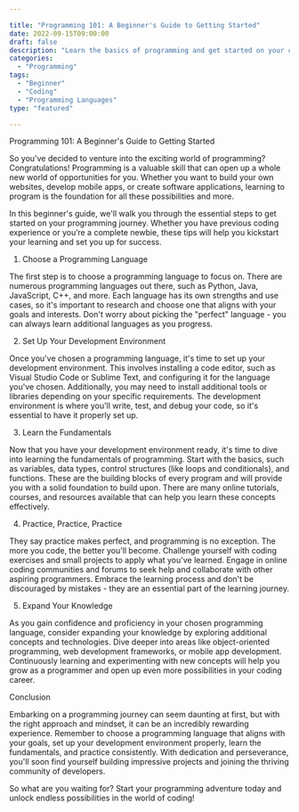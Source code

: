 ```yaml
---

title: "Programming 101: A Beginner's Guide to Getting Started"
date: 2022-09-15T09:00:00
draft: false
description: "Learn the basics of programming and get started on your coding journey."
categories:
  - "Programming"
tags:
  - "Beginner"
  - "Coding"
  - "Programming Languages"
type: "featured"

---
```


Programming 101: A Beginner's Guide to Getting Started

So you've decided to venture into the exciting world of programming? Congratulations! Programming is a valuable skill that can open up a whole new world of opportunities for you. Whether you want to build your own websites, develop mobile apps, or create software applications, learning to program is the foundation for all these possibilities and more.

In this beginner's guide, we'll walk you through the essential steps to get started on your programming journey. Whether you have previous coding experience or you’re a complete newbie, these tips will help you kickstart your learning and set you up for success.

1. Choose a Programming Language

The first step is to choose a programming language to focus on. There are numerous programming languages out there, such as Python, Java, JavaScript, C++, and more. Each language has its own strengths and use cases, so it's important to research and choose one that aligns with your goals and interests. Don't worry about picking the "perfect" language - you can always learn additional languages as you progress.

2. Set Up Your Development Environment

Once you've chosen a programming language, it's time to set up your development environment. This involves installing a code editor, such as Visual Studio Code or Sublime Text, and configuring it for the language you've chosen. Additionally, you may need to install additional tools or libraries depending on your specific requirements. The development environment is where you'll write, test, and debug your code, so it's essential to have it properly set up.

3. Learn the Fundamentals

Now that you have your development environment ready, it's time to dive into learning the fundamentals of programming. Start with the basics, such as variables, data types, control structures (like loops and conditionals), and functions. These are the building blocks of every program and will provide you with a solid foundation to build upon. There are many online tutorials, courses, and resources available that can help you learn these concepts effectively.

4. Practice, Practice, Practice

They say practice makes perfect, and programming is no exception. The more you code, the better you'll become. Challenge yourself with coding exercises and small projects to apply what you've learned. Engage in online coding communities and forums to seek help and collaborate with other aspiring programmers. Embrace the learning process and don't be discouraged by mistakes - they are an essential part of the learning journey.

5. Expand Your Knowledge

As you gain confidence and proficiency in your chosen programming language, consider expanding your knowledge by exploring additional concepts and technologies. Dive deeper into areas like object-oriented programming, web development frameworks, or mobile app development. Continuously learning and experimenting with new concepts will help you grow as a programmer and open up even more possibilities in your coding career.

Conclusion

Embarking on a programming journey can seem daunting at first, but with the right approach and mindset, it can be an incredibly rewarding experience. Remember to choose a programming language that aligns with your goals, set up your development environment properly, learn the fundamentals, and practice consistently. With dedication and perseverance, you'll soon find yourself building impressive projects and joining the thriving community of developers.

So what are you waiting for? Start your programming adventure today and unlock endless possibilities in the world of coding!


